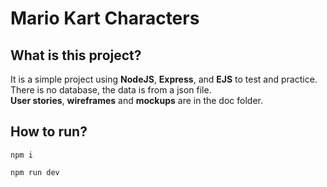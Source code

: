 # Mario Kart Characters

## What is this project?

It is a simple project using **NodeJS**, **Express**, and **EJS** to test and practice.  
There is no database, the data is from a json file.  
**User stories**, **wireframes** and **mockups** are in the doc folder.

## How to run?

```
npm i
```

```
npm run dev
```

